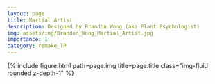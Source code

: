 ```yaml
---
layout: page
title: Martial Artist
description: Designed by Brandon Wong (aka Plant Psychologist)
img: assets/img/Brandon_Wong_Martial_Artist.jpg
importance: 1
category: remake_TP
---
```


<div class="row">
    <div class="col-sm mt-3 mt-md-0">
        {% include figure.html path=page.img title=page.title class="img-fluid rounded z-depth-1" %}
    </div>
</div>
